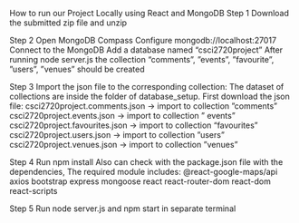 How to run our Project Locally using React and MongoDB
Step 1 Download the submitted  zip file and unzip

Step 2 Open MongoDB Compass
Configure mongodb://localhost:27017
Connect to the MongoDB
Add a database named “csci2720project”
After running node server.js the collection “comments”, ”events”, ”favourite”, ”users”, ”venues” should be created

Step 3 Import the json file to the corresponding collection:
The dataset of collections are inside the folder of database_setup.
First download the json file:
csci2720project.comments.json -> import to collection ”comments”
csci2720project.events.json -> import to collection ” events”
csci2720project.favourites.json -> import to collection “favourites”
csci2720project.users.json -> import to collection ”users”
csci2720project.venues.json -> import to collection ”venues”

Step 4 Run npm install
Also can check with the package.json file with the dependencies,
The required module includes:
@react-google-maps/api
axios
bootstrap
express
mongoose
react
react-router-dom
react-dom
react-scripts

Step 5 Run node server.js and npm start in separate terminal




